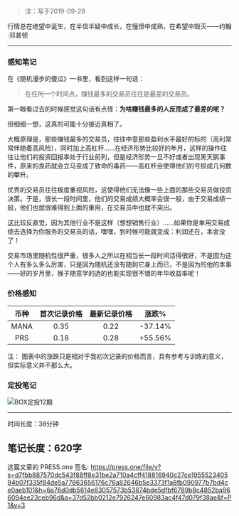 >注：写于2019-09-29

行情总在绝望中诞生，在半信半疑中成长，在憧憬中成熟，在希望中毁灭——约翰·邓普顿

------
### 感知笔记
在《随机漫步的傻瓜》一书里，看到这样一句话：
> 在任何一个时间点，赚钱最多的交易员往往是最差的交易员。

第一眼看过去的时候感觉这句话有点怪：**为啥赚钱最多的人反而成了最差的呢？**

但细细一想，这真的可能十分接近真相了。

大概原理是，那些赚钱最多的交易员，往往中意那些盈利水平最好的标的（高利常常伴随着高风险），同时加上高杠杆……在经济形势比较好的年月，这样的操作往往让他们的投资回报率处于行业前列，但是经济形势一旦不好或者出现黑天鹅事件，原来的良药就会立马变成了致命的毒药——高杠杆会使得他们的亏损成几何数的攀升。

优秀的交易员往往极度重视风险，这使得他们无法像一些上面的那些交易员做投资决策。于是，很长一段时间里，他们的交易成绩大概率会很一般，由于交易成绩一般，他们也就很难得到上面的重用，在交易员中也就不突出。

这比较反直觉，因为其他行业不是这样（想想销售行业）……如果你是单用交易成绩去选择为你服务的交易员的话，嘿嘿，到时候可能就变成：利润还在，本金没了！

交易市场里随机性很严重，很多人之所以在相当长一段时间活得很好，不是因为这个人有多么多么厉害，只是因为随机还没有随到它身上而已，不是因为的他的本事——好的岁月里，猴子随意学的选的也能实现很不错的年华收益率呢！


### 价格感知

| 币种 | 首次记录价格 | 最新记录价格 | 涨跌% |
| :--: | :----------: | :----------: | :-----: |
| MANA | 0.35 | 0.22 | -37.14% |
| PRS | 0.18 | 0.28 | +55.56% |

注： 图表中的涨跌只是相对于我初次记录的价格而言，具有参考与训练的意义，但实际意义并不那么大。

### 定投笔记

![BOX定投12期](https://press.one/thumbnail?width=720&url=https://static.press.one/1b/01/1b01837a312dcc9a6525abcc58c1291b2eada5718dc430b4008b1edcbe85ec2e.png)

------

时间长度：38分钟

笔记长度：620字
----
这篇文章的 PRESS.one 签名:
https://press.one/file/v?s=d7fbb887570dc543f88ff8e31be2a710a4cff418816940c27ce195552340594b07f335f84de5a77863656176c76a82646b5e3373f1a8fb090977b7bd4ce0aeb101&h=6a76d0db5614e63057573b53874bde5dfbf6789b8c4852ba966094ee23ceb96d&a=37d52bb0212e7926247e60983ac4f47d079f38ae&f=P1&v=3
